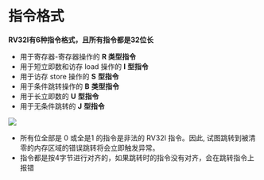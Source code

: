 # 指令格式

**RV32I有6种指令格式，且所有指令都是32位长**

- 用于寄存器-寄存器操作的 **R 类型指令**
- 用于短立即数和访存 load 操作的 **I** **型指令**
- 用于访存 store 操作的 **S** **型指令**
- 用于条件跳转操作的 **B** **类型指令**
- 用于长立即数的 **U** **型指令**
- 用于无条件跳转的 **J** **型指令**

![](https://s3.us-west-2.amazonaws.com/secure.notion-static.com/40258e4c-b24b-41e8-825d-ba57679f6e8b/untitled?X-Amz-Algorithm=AWS4-HMAC-SHA256&X-Amz-Credential=AKIAT73L2G45O3KS52Y5%2F20201113%2Fus-west-2%2Fs3%2Faws4_request&X-Amz-Date=20201113T044234Z&X-Amz-Expires=86400&X-Amz-Signature=c52ffca0e3caac63c2f0e82deb450f89f768bfd389b97d722640da605c74a8d0&X-Amz-SignedHeaders=host)

- 所有位全部是 0 或全是1 的指令是非法的 RV32I 指令。因此, 试图跳转到被清零的内存区域的错误跳转将会立即触发异常。
- 指令都是按4字节进行对齐的，如果跳转时的指令没有对齐，会在跳转指令上报错